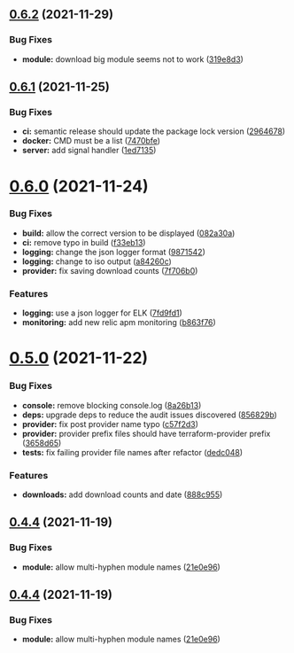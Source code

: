 ## [0.6.2](https://github.com/olxgroup-oss/citizen/compare/v0.6.1...v0.6.2) (2021-11-29)


### Bug Fixes

* **module:** download big module seems not to work ([319e8d3](https://github.com/olxgroup-oss/citizen/commit/319e8d300f5469206b3440ffe2f70c584fa3283b))

## [0.6.1](https://github.com/olxgroup-oss/citizen/compare/v0.6.0...v0.6.1) (2021-11-25)


### Bug Fixes

* **ci:** semantic release should update the package lock version ([2964678](https://github.com/olxgroup-oss/citizen/commit/29646788556632387d8324eab476c4f72e36ad86))
* **docker:** CMD must be a list ([7470bfe](https://github.com/olxgroup-oss/citizen/commit/7470bfe7c4d0a2dc7cef9d61b7f77d566d84bf2f))
* **server:** add signal handler ([1ed7135](https://github.com/olxgroup-oss/citizen/commit/1ed7135b82399dae5d592130bba1f16e566c8f8d))

# [0.6.0](https://github.com/olxgroup-oss/citizen/compare/v0.5.0...v0.6.0) (2021-11-24)


### Bug Fixes

* **build:** allow the correct version to be displayed ([082a30a](https://github.com/olxgroup-oss/citizen/commit/082a30ac66cd4c16fdbbf616139a52f34a474273))
* **ci:** remove typo in build ([f33eb13](https://github.com/olxgroup-oss/citizen/commit/f33eb134a534842a475ac5edfa3713e64dddc6b9))
* **logging:** change the json logger format ([9871542](https://github.com/olxgroup-oss/citizen/commit/987154294f780a3038fcf3d6e126642f29905536))
* **logging:** change to iso output ([a84260c](https://github.com/olxgroup-oss/citizen/commit/a84260cb7aa3e59f8351c4f4620b5fb35c9b1b58))
* **provider:** fix saving download counts ([7f706b0](https://github.com/olxgroup-oss/citizen/commit/7f706b0106a539ae6eecb900123e6f8b8a9154b7))


### Features

* **logging:** use a json logger for ELK ([7fd9fd1](https://github.com/olxgroup-oss/citizen/commit/7fd9fd13bfb130f8361c993b558b7c75b8cfad0a))
* **monitoring:** add new relic apm monitoring ([b863f76](https://github.com/olxgroup-oss/citizen/commit/b863f761c44d59f20f73365a90b483461c67e271))

# [0.5.0](https://github.com/olxgroup-oss/citizen/compare/v0.4.4...v0.5.0) (2021-11-22)


### Bug Fixes

* **console:** remove blocking console.log ([8a26b13](https://github.com/olxgroup-oss/citizen/commit/8a26b13f33a4552c060bb8fe2b3d3c67673bbfde))
* **deps:** upgrade deps to reduce the audit issues discovered ([856829b](https://github.com/olxgroup-oss/citizen/commit/856829b002fd87deca061db0f56e326548c46a7d))
* **provider:** fix post provider name typo ([c57f2d3](https://github.com/olxgroup-oss/citizen/commit/c57f2d344edc4a969040e7ec55580c92178d7c79))
* **provider:** provider prefix files should have terraform-provider prefix ([3658d65](https://github.com/olxgroup-oss/citizen/commit/3658d65cdea93e1b9c7ecc1a547fa4b322188522))
* **tests:** fix failing provider file names after refactor ([dedc048](https://github.com/olxgroup-oss/citizen/commit/dedc048c6f8a367c615eb74e05cc504ed49159d7))


### Features

* **downloads:** add download counts and date ([888c955](https://github.com/olxgroup-oss/citizen/commit/888c955fbee68ac08afd6ce71f7b8f5e73e7fa95))

## [0.4.4](https://github.com/olxgroup-oss/citizen/compare/v0.4.3...v0.4.4) (2021-11-19)


### Bug Fixes

* **module:** allow multi-hyphen module names ([21e0e96](https://github.com/olxgroup-oss/citizen/commit/21e0e96ce589a6c8646f2a12153b301ecba52fb7))

## [0.4.4](https://github.com/olxgroup-oss/citizen/compare/v0.4.3...v0.4.4) (2021-11-19)


### Bug Fixes

* **module:** allow multi-hyphen module names ([21e0e96](https://github.com/olxgroup-oss/citizen/commit/21e0e96ce589a6c8646f2a12153b301ecba52fb7))
